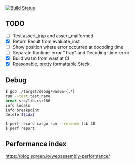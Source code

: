 [![Build Status](https://travis-ci.org/kogai/vm.svg?branch=master)](https://travis-ci.org/kogai/vm)

## TODO

* [ ] Test assert_trap and assert_malformed
* [x] Return Result from evaluate_inst
* [ ] Show position where error occurred at docoding time
* [ ] Separate Runtime-error "Trap" and Decoding-time-error
* [x] Build wasm from wast at CI
* [x] Reasonable, pretty formattable Stack

## Debug

```sh
$ gdb ./target/debug/wasvm-{.*}
run --test test_name
break src/lib.rs:160
info locals
info breakpoint
delete ${idx}

$ perf record cargo run --release fib 30
$ perf report
```

## Performance index

https://blog.sqreen.io/webassembly-performance/
